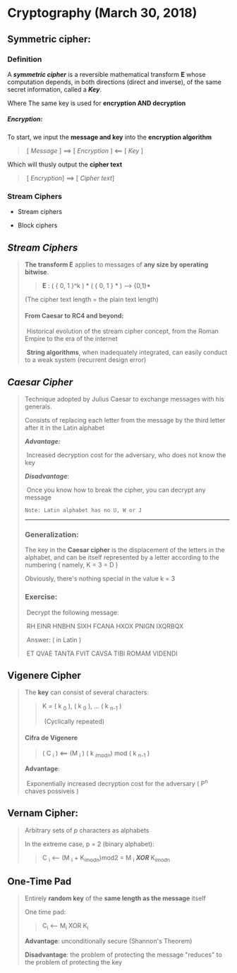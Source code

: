 # Cryptography (March 30, 2018)

## **Symmetric cipher:**

### Definition

A ***symmetric cipher*** is a reversible mathematical transform **E** whose computation depends, in both directions (direct and inverse), of the same secret information, called a ***Key***. 

Where The same key is used for **encryption AND decryption**

##### Encryption:

To start, we input the **message and key** into the **encryption algorithm** 	

> ​		[ *Message* ] ==> [ *Encryption* ] <== [ *Key* ] 

Which will thusly output the **cipher text**

> ​		[ *Encryption*] ==> [ *Cipher text*]

### Stream Ciphers

- Stream ciphers


- Block ciphers

## *Stream Ciphers*

>  **The transform E** applies to messages of **any size by operating bitwise**.
>
>  > **E** : ( { 0, 1 }^k )  *  ( { 0, 1 } * )  -->  {0,1}* 
>
>  (The cipher text length = the plain text length)
>
>  #### From Caesar to RC4 and beyond:
>
>  ​	Historical evolution of the stream cipher concept, from the Roman Empire to the era of the internet
>
>  ​	**String algorithms**, when inadequately integrated, can easily conduct to a weak system (recurrent design error)

## *Caesar Cipher*

> Technique adopted by Julius Caesar to exchange messages with his generals.
>
> Consists of replacing each letter from the message by the third letter after it in the Latin alphabet
>
> ***Advantage:*** 
>
> ​	Increased decryption cost for the adversary, who does not know the key
>
> ***Disadvantage***: 
>
> ​	Once you know how to break the cipher, you can decrypt any message
>
> ```
> Note: Latin alphabet has no U, W or J
> ```
>
> ***
>
> ### Generalization:
>
> The key in the  **Caesar cipher** is the displacement of the letters in the alphabet, and can be itself 			represented by a letter according to the numbering ( namely, K = 3 = D )
>
> Obviously, there's nothing special in the value k = 3
>
> ### Exercise:
>
> ​	Decrypt the following message:
>
> ​			RH EINR HNBHN SIXH FCANA HXOX PNIGN IXQRBQX
>
> ​	Answer: ( in Latin )
>
> ​			ET QVAE TANTA FVIT CAVSA TIBI ROMAM VIDENDI

## Vigenere Cipher

> The **key** can consist of several characters:
>
> > K  = ( k <sub>0</sub> ), ( k <sub>0</sub> ), ...  ( k <sub>n-1</sub> ) 
> >
> > ​	(Cyclically repeated)
>
> #### Cifra de Vigenere
>
> > ( C <sub>i</sub> ) <== (M <sub>i</sub> )  ( k <sub>*i*mod*n*</sub>) mod ( k <sub>n-1</sub> ) 
>
> **Advantage**: 
>
> ​	Exponentially increased decryption cost for the adversary ( P<sup>n</sup> chaves possiveis )

## Vernam Cipher:

> Arbitrary sets of *p* characters as alphabets
>
> In the extreme case, p = 2 (binary alphabet): 
>
> > C <sub>i</sub> <-- (M <sub>i</sub> +  K<sub>imodn</sub>)mod2 = M <sub>i</sub> ***XOR*** K<sub>imodn</sub>

## One-Time Pad

> Entirely **random key** of the **same length as the message** itself
>
> One time pad:
>
> > C<sub>i</sub> <-- M<sub>i</sub> XOR K<sub>i</sub>
>
> **Advantage**: unconditionally secure (Shannon's Theorem)
>
> **Disadvantage**: the problem of protecting the message "reduces" to the problem of protecting the key




